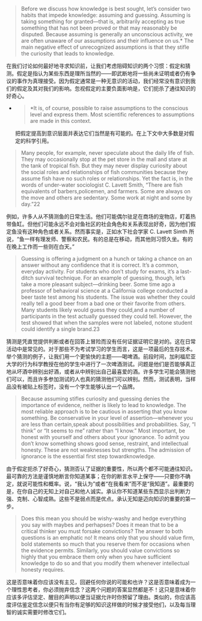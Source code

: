 > Before we discuss how knowledge is best sought, let’s consider two habits that impede knowledge: assuming and guessing. Assuming is taking something for granted—that is, arbitrarily accepting as true something that has not been proved or that may reasonably be disputed. Because assuming is generally an unconscious activity, we are often unaware of our assumptions and their influence on us.\* The main negative effect of unrecognized assumptions is that they stifle the curiosity that leads to knowledge.

在我们讨论如何最好地寻求知识前，让我们考虑阻碍知识的两个习惯：假定和猜测。假定是指认为某些东西是理所当然的——即武断地将一些尚未证明或者仍有争议的事作为真理接受。因为假定通常是一种无意识的活动，我们经常没有意识到我们的假定及其对我们的影响。忽视假定的主要负面影响是，它们扼杀了通往知识的好奇心。

* > \*It is, of course, possible to raise assumptions to the conscious level and express them. Most scientific references to assumptions are made in this context.

  把假定提高到意识层面并表达它们当然是有可能的。在上下文中大多数是对假定的科学引用。

> Many people, for example, never speculate about the daily life of fish. They may occasionally stop at the pet store in the mall and stare at the tank of tropical fish. But they may never display curiosity about the social roles and relationships of fish communities because they assume fish have no such roles or relationships. Yet the fact is, in the words of under-water sociologist C. Lavett Smith, “There are fish equivalents of barbers,policemen, and farmers. Some are always on the move and others are sedentary. Some work at night and some by day.”22

例如，许多人从不猜测鱼的日常生活。他们可能偶尔驻足在商场的宠物店，盯着热带鱼缸。但他们可能永远不会对鱼社区的社会角色和关系表现出好奇，因为他们假定鱼没有这种角色或者关系。然而事实是，正如水下社会学家 C. Lavett Simth 所说，“鱼一样有理发师、警察和农民。有的总是在移动，而其他则习惯久坐。有的在晚上工作而一些则在白天。”

> Guessing is offering a judgment on a hunch or taking a chance on an answer without any confidence that it is correct. It’s a common, everyday activity. For students who don’t study for exams, it’s a last-ditch survival technique. For an example of guessing, though, let’s take a more pleasant subject—drinking beer. Some time ago a professor of behavioral science at a California college conducted a beer taste test among his students. The issue was whether they could really tell a good beer from a bad one or their favorite from others. Many students likely would guess they could,and a number of participants in the test actually guessed they could tell. However, the test showed that when the samples were not labeled, notone student could identify a single brand.23

猜测是凭直觉提供判断或者在回答上冒险而没有任何证据证明它是对的。这在日常活动中是常见的。对于那些不为考试学习的学生而言，这是一项最后的生存技术。举个猜测的例子，让我们用一个更愉快的主题——喝啤酒。前段时间，加利福尼亚大学的行为科学教授在他的学生中进行了一次啤酒测试。问题是他们是否能够真正地从坏酒中辨别出好酒，或者从中辨别出自己最喜爱的酒。许多学生可能会猜测他们可以，而且许多参加测试的人也真的猜测他们可以辨别。然而，测试表明，当样品没有被贴上标签时，没有一个学生能够认出一个品牌。

> Because assuming stifles curiosity and guessing denies the importance of evidence, neither is likely to lead to knowledge. The most reliable approach is to be cautious in asserting that you know something. Be conservative in your level of assertion—whenever you are less than certain,speak about possibilities and probabilities. Say, “I think” or “It seems to me” rather than “I know.” Most important, be honest with yourself and others about your ignorance. To admit you don’t know something shows good sense, restraint, and intellectual honesty. These are not weaknesses but strengths. The admission of ignorance is the essential first step towardknowledge.

由于假定扼杀了好奇心，猜测否认了证据的重要性，所以两个都不可能通往知识。最可靠的方法是谨慎地断言你知道某事；在你的断言水平上保守——只要你不确定，就说可能性和概率。说，“我认为”或者“在我看来”而不是“我知道”。最重要的是，在你自己的无知上对自己和他人诚实。承认你不知道某些东西显示出判断力强、克制、心智成熟。这些不是弱点而是优点。承认无知是迈向知识的重要的第一步。

> Does this mean you should be wishy-washy and hedge everything you say with maybes and perhapses? Does it mean that to be a critical thinker you must forsake convictions? The answer to both questions is an emphatic no! It means only that you should value firm, bold statements so much that you reserve them for occasions when the evidence permits. Similarly, you should value convictions so highly that you embrace them only when you have sufficient knowledge to do so and that you modify them whenever intellectual honesty requires.

这是否意味着你应该没有主见，回避任何你说的可能和也许？这是否意味着成为一个理性思考者，你必须抛弃信念？这两个问题的答案显然都是不！这只是意味着你应该多评估坚定、醒目的声明以便当证据允许时你预留了理由。类似的，你应该高度评估鉴定信念以便只有当你有足够的知识这样做的时候才接受他们，以及每当理智的诚实需要时修改它们。

